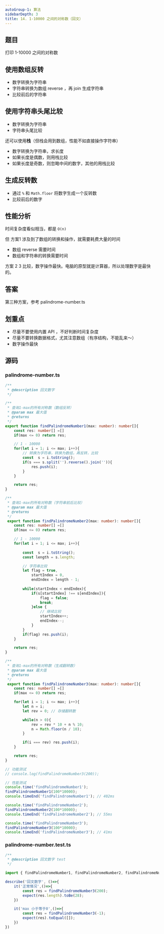 ```yaml
---
autoGroup-1: 算法
sidebarDepth: 3
title: 14. 1-10000 之间的对称数（回文）
---
```


## 题目

打印 1-10000 之间的对称数

## 使用数组反转

- 数字转换为字符串
- 字符串转换为数组 reverse ，再 join 生成字符串
- 比较前后的字符串

## 使用字符串头尾比较

- 数字转换为字符串
- 字符串头尾比较

还可以使用**栈**（但栈会用到数组，性能不如直接操作字符串）
- 数字转换为字符串，求长度
- 如果长度是偶数，则用栈比较
- 如果长度是奇数，则忽略中间的数字，其他的用栈比较

## 生成反转数

- 通过 `%` 和 `Math.floor` 将数字生成一个反转数
- 比较前后的数字

## 性能分析

时间复杂度看似相当，都是 `O(n)`

但 方案1 涉及到了数组的转换和操作，就需要耗费大量的时间
- 数组 reverse 需要时间
- 数组和字符串的转换需要时间

方案 2 3 比较，数字操作最快。电脑的原型就是计算器，所以处理数字是最快的。

## 答案

第三种方案，参考 palindrome-number.ts

## 划重点

- 尽量不要使用内置 API ，不好判断时间复杂度
- 尽量不要转换数据格式，尤其注意数组（有序结构，不能乱来～）
- 数字操作最快

## 源码

### palindrome-number.ts
```typescript
/**
 * @description 回文数字 
 */

/**
 * 查询1-max的所有对称数（数组反转）
 * @param max 最大值
 * @returns 
 */
export function findPalindromeNumber1(max: number): number[]{
    const res: number[] =[]
    if(max <= 0) return res;

    // 1 - 10000
    for(let i = 1; i <= max; i++){
        // 转换为字符串，转换为数组，再反转，比较
        const  s = i.toString();
        if(s === s.split('').reverse().join('')){
            res.push(i);
        }
    }

    return res;
}

/**
 * 查询1-max的所有对称数（字符串前后比较）
 * @param max 最大值
 * @returns 
 */
 export function findPalindromeNumber2(max: number): number[]{
    const res: number[] =[]
    if(max <= 0) return res;

    // 1 - 10000
    for(let i = 1; i <= max; i++){
        
        const  s = i.toString();
        const length = s.length;

        // 字符串比较
        let flag = true,
            startIndex = 0,
            endIndex = length - 1;
        
        while(startIndex < endIndex){
            if(s[startIndex] !== s[endIndex]){
                flag = false;
                break;
            }else {
                // 继续比较
                startIndex++;
                endIndex--;
            }
        }
        if(flag) res.push(i);
    }

    return res;
}

/**
 * 查询1-max的所有对称数（生成翻转数）
 * @param max 最大值
 * @returns 
 */
 export function findPalindromeNumber3(max: number): number[]{
    const res: number[] =[]
    if(max <= 0) return res;

    for(let i = 1; i <= max; i++){
        let n = i;
        let rev = 0; // 存储翻转数

        while(n > 0){
            rev = rev * 10 + n % 10;
            n = Math.floor(n / 10);
        }

        if(i === rev) res.push(i);
    }

    return res;
}

// 功能测试
// console.log(findPalindromeNumber3(200));

// 性能测试
console.time('findPalindromeNumber1');
findPalindromeNumber1(100*10000);
console.timeEnd('findPalindromeNumber1'); // 402ms

console.time('findPalindromeNumber2');
findPalindromeNumber2(100*10000);
console.timeEnd('findPalindromeNumber2'); // 55ms

console.time('findPalindromeNumber3');
findPalindromeNumber3(100*10000);
console.timeEnd('findPalindromeNumber3'); // 41ms

```

### palindrome-number.test.ts
```typescript
/**
 * @description 回文数字 test
 */

import { findPalindromeNumber1, findPalindromeNumber2, findPalindromeNumber3 } from "./palindrome-number"

describe('回文数字', ()=>{
    it('正常情况',()=>{
        const res = findPalindromeNumber3(200);
        expect(res.length).toBe(28);
    })

    it('max 小于等于0',()=>{
        const res = findPalindromeNumber3(-1);
        expect(res).toEqual([]);
    })
})
```